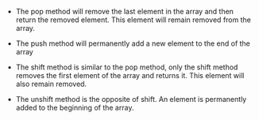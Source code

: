 - The pop method will remove the last element in the array and then return the removed element. This element will remain removed from the array.

- The push method will permanently add a new element to the end of the array

- The shift method is similar to the pop method, only the shift method removes the first element of the array and returns it. This element will also remain removed.

- The unshift method is the opposite of shift. An element is permanently added to the beginning of the array.
